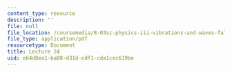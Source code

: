 ```yaml
---
content_type: resource
description: ''
file: null
file_location: /coursemedia/8-03sc-physics-iii-vibrations-and-waves-fall-2016/e64d8ea1ba08d31dcdf1cda1cec619be_MIT8_03SCF16_Lec23.pdf
file_type: application/pdf
resourcetype: Document
title: Lecture 24
uid: e64d8ea1-ba08-d31d-cdf1-cda1cec619be
---
```

